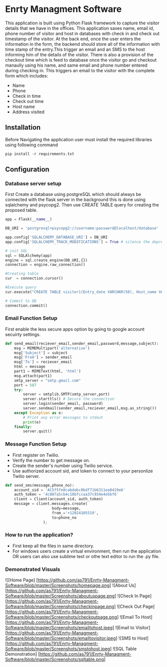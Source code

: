 # Enrty Managment Software
This application is built using Python Flask framework to capture the visitor details that we have in the offices. This application saves name, email id, phone number of visitor and host in databases with check in and check out timestamp of the visitor. 
At the back end, once the user enters the information in the form, the backend should store all of the information with time stamp of the entry.This trigger an email and an SMS to the host informing him of the details of the visitor. There is also a provision of the checkout time which is feed to database once the visitor go and checkout manaully using his name, and same email and phone number entered during checking in. This triggers an email to the visitor with the complete form which includes:
* Name     
* Phone
* Check in time
* Check out time
* Host name
* Address visited

## Installation
Before Navigating the application user must install the required libraries using following command
``` python
pip install -r requirements.txt
```

## Configuration

### Database server setup
First Create a database using postgreSQL which should always be connected with the flask server in the background this is done using sqlalchemy and psycopg2. Then use CREATE TABLE query for creating the proposed table.
```python
app = Flask(__name__)

DB_URI = 'postgresql+psycopg2://username:password@localhost/database'

app.config['SQLALCHEMY_DATABASE_URI'] = DB_URI
app.config['SQLALCHEMY_TRACK_MODIFICATIONS'] = True # silence the deprecation warning

# init SQL
sql = SQLAlchemy(app)
engine = sql.create_engine(DB_URI,{})
connection = engine.raw_connection()

#Creating table 
cur  = connection.cursor()

#Execute query
cur.execute("CREATE TABLE visitor1(Entry_date VARCHAR(50), Host_name VARCHAR(255), Host_email VARCHAR(255), Host_contact_no VARCHAR(12), Visitor_name VARCHAR(255), Visitor_email VARCHAR(255), Visitor_contact_no VARCHAR(12), check_in_time VARCHAR(50), check_out_time VARCHAR(50))")

# Commit to DB
connection.commit()
```

### Email Function Setup
First enable the less secure apps option by going to google account secuirty settings.
```python
def send_email(reciever_email,sender_email,password,message,subject):
    msg = MIMEMultipart('alternative')
    msg['Subject'] = subject
    msg['From'] = sender_email
    msg['To'] = reciever_email
    html = message
    part1 = MIMEText(html, 'html')
    msg.attach(part1)
    smtp_server = "smtp.gmail.com"
    port = 587
    try:
        server = smtplib.SMTP(smtp_server,port)
        server.starttls() # Secure the connection
        server.login(sender_email, password)
        server.sendmail(sender_email,reciever_email,msg.as_string()) 
    except Exception as e:
        # Print any error messages to stdout
        print(e)
    finally:
        server.quit() 
```

### Message Function Setup
* First register on Twilio.
* Verify the number to get message on.
* Create the sender's number using Twilio service.
* Use authorized account sid, and token to connect to your personlize Twilio server. 
```python
def send_sms(message,phone_no):
    account_sid = 'AC5f5fe8cabdabc0bdf71b6311ea8419e6'
    auth_token = '4c887a5cb4c18bfccaa37c934e4e5bf6'
    client = Client(account_sid, auth_token)
    message = client.messages.create(
                     body=message,
                     from_='+12024105519',
                     to=phone_no
                 );
```
### How to run the application?
* First keep all the files in same directory.
* For windows users create a virtual environment, then run the application OR users can also use sublime text or othe text editor to run the .py file.

### Demonstrated Visuals
![[Home Page] [https://github.com/as791/Enrty-Managment-Software/blob/master/Screenshots/homepage.png]
![About Us] [https://github.com/as791/Enrty-Managment-Software/blob/master/Screenshots/aboutuspage.png]
![Check In Page] [https://github.com/as791/Enrty-Managment-Software/blob/master/Screenshots/checkinpage.png]
![Check Out Page] [https://github.com/as791/Enrty-Managment-Software/blob/master/Screenshots/checkoutpage.png]
![Email To Host] [https://github.com/as791/Enrty-Managment-Software/blob/master/Screenshots/emailtohost.jpeg]
![Email to Visitor] [https://github.com/as791/Enrty-Managment-Software/blob/master/Screenshots/emailtovisitor.jpeg]
![SMS to Host] [https://github.com/as791/Enrty-Managment-Software/blob/master/Screenshots/smstohost.jpeg]
![SQL Table Demonstration] [https://github.com/as791/Enrty-Managment-Software/blob/master/Screenshots/sqltable.png]

